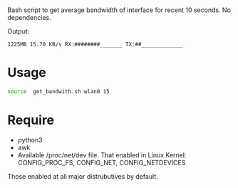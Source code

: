 #
Bash script to get average bandwidth of interface for recent 10 seconds. No dependencies.

Output:

`1225MB 15.70 KB/s RX:########_______ TX:##_____________`

# Usage

```bash
source  get_bandwith.sh wlan0 15
```

# Require
- python3
- awk
- Available /proc/net/dev file. That enabled in Linux Kernel: CONFIG_PROC_FS, CONFIG_NET, CONFIG_NETDEVICES

Those enabled at all major distrubutives by default.